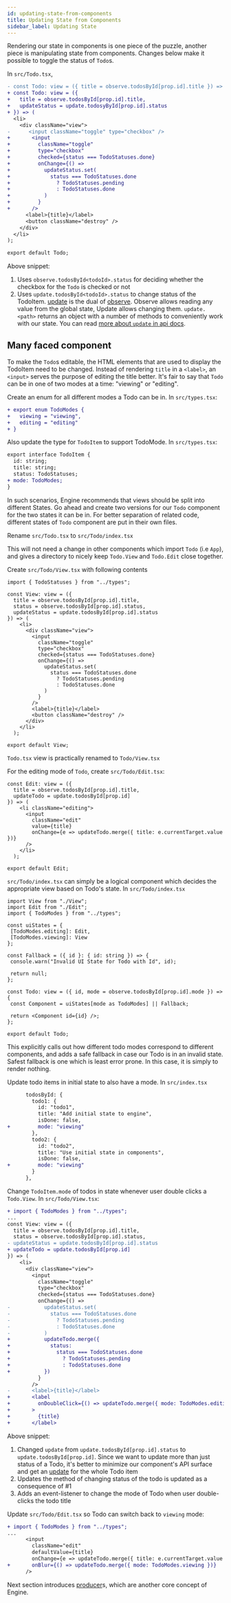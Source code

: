 ```yaml
---
id: updating-state-from-components
title: Updating State from Components
sidebar_label: Updating State
---
```


Rendering our state in components is one piece of the puzzle, another piece is
manipulating state from components. Changes below make it possible to toggle the
status of `Todo`s.

In `src/Todo.tsx`,

```diff
- const Todo: view = ({ title = observe.todosById[prop.id].title }) => (
+ const Todo: view = ({
+   title = observe.todosById[prop.id].title,
+   updateStatus = update.todosyById[prop.id].status
+ }) => (
  <li>
    <div className="view">
-      <input className="toggle" type="checkbox" />
+       <input
+         className="toggle"
+         type="checkbox"
+         checked={status === TodoStatuses.done}
+         onChange={() =>
+           updateStatus.set(
+             status === TodoStatuses.done
+               ? TodoStatuses.pending
+               : TodoStatuses.done
+           )
+         }
+       />
      <label>{title}</label>
      <button className="destroy" />
    </div>
  </li>
);

export default Todo;
```

Above snippet:
1. Uses `observe.todosById<todoId>.status` for deciding whether the checkbox for
   the `Todo` is checked or not
2. Uses `update.todosById<todoId>.status` to change status of the TodoItem.
   [update](/docs/api/update) is the dual of [observe](/docs/api/observe).
   Observe allows reading any value from the global state, Update allows
   changing them. `update.<path>` returns an object with a number of methods to
   conveniently work with our state. You can read [more about `update` in api
   docs](/docs/api/update).

## Many faced component

To make the `Todo`s editable, the HTML elements that are used to display the
TodoItem need to be changed. Instead of rendering `title` in a `<label>`, an
`<input>` serves the purpose of editing the title better. It's fair to say that
`Todo` can be in one of two modes at a time: "viewing" or "editing".

Create an enum for all different modes a Todo can be in. In `src/types.tsx`:

```diff
+ export enum TodoModes {
+   viewing = "viewing",
+   editing = "editing"
+ }
```

Also update the type for `TodoItem` to support TodoMode. In `src/types.tsx`:

```diff
export interface TodoItem {
  id: string;
  title: string;
  status: TodoStatuses;
+ mode: TodoModes;
}
```

In such scenarios, Engine recommends that views should be split into different
States. Go ahead and create two versions for our `Todo` component for the two
states it can be in. For better separation of related code, different states of
`Todo` component are put in their own files.

Rename `src/Todo.tsx` to `src/Todo/index.tsx`

This will not need a change in other components which import `Todo` (i.e `App`),
and gives a directory to nicely keep `Todo.View` and `Todo.Edit` close together.

Create `src/Todo/View.tsx` with following contents
```tsx
import { TodoStatuses } from "../types";

const View: view = ({
  title = observe.todosById[prop.id].title,
  status = observe.todosById[prop.id].status,
  updateStatus = update.todosById[prop.id].status
}) => (
    <li>
      <div className="view">
        <input
          className="toggle"
          type="checkbox"
          checked={status === TodoStatuses.done}
          onChange={() =>
            updateStatus.set(
              status === TodoStatuses.done
                ? TodoStatuses.pending
                : TodoStatuses.done
            )
          }
        />
        <label>{title}</label>
        <button className="destroy" />
      </div>
    </li>
  );

export default View;
```

`Todo.tsx` view is practically renamed to `Todo/View.tsx`

For the editing mode of `Todo`, create `src/Todo/Edit.tsx`:
```tsx
const Edit: view = ({
  title = observe.todosById[prop.id].title,
  updateTodo = update.todosById[prop.id]
}) => (
    <li className="editing">
      <input
        className="edit"
        value={title}
        onChange={e => updateTodo.merge({ title: e.currentTarget.value })}
      />
    </li>
  );

export default Edit;
```

`src/Todo/index.tsx` can simply be a logical component which decides the
appropriate view based on Todo's state. In `src/Todo/index.tsx`

 ```tsx
import View from "./View";
import Edit from "./Edit";
import { TodoModes } from "../types";

const uiStates = {
  [TodoModes.editing]: Edit,
  [TodoModes.viewing]: View
};

const Fallback = ({ id }: { id: string }) => {
  console.warn("Invalid UI State for Todo with Id", id);

  return null;
};

const Todo: view = ({ id, mode = observe.todosById[prop.id].mode }) => {
  const Component = uiStates[mode as TodoModes] || Fallback;

  return <Component id={id} />;
};

export default Todo;
```

This explicitly calls out how different todo modes correspond to different
components, and adds a safe fallback in case our Todo is in an invalid state.
Safest fallback is one which is least error prone. In this case, it is simply to
render nothing.

Update todo items in initial state to also have a mode. In `src/index.tsx`

```diff
      todosById: {
        todo1: {
          id: "todo1",
          title: "Add initial state to engine",
          isDone: false,
+         mode: "viewing"
        },
        todo2: {
          id: "todo2",
          title: "Use initial state in components",
          isDone: false,
+         mode: "viewing"
        }
      },
```

Change `TodoItem.mode` of todos in state whenever user double clicks a
`Todo.View`. In `src/Todo/View.tsx`:

```diff
+ import { TodoModes } from "../types";
...
const View: view = ({
  title = observe.todosById[prop.id].title,
  status = observe.todosById[prop.id].status,
- updateStatus = update.todosById[prop.id].status
+ updateTodo = update.todosById[prop.id]
}) => (
    <li>
      <div className="view">
        <input
          className="toggle"
          type="checkbox"
          checked={status === TodoStatuses.done}
          onChange={() =>
-           updateStatus.set(
-             status === TodoStatuses.done
-               ? TodoStatuses.pending
-               : TodoStatuses.done
-           )
+           updateTodo.merge({
+             status:
+               status === TodoStatuses.done
+                 ? TodoStatuses.pending
+                 : TodoStatuses.done
+           })
          }
        />
-       <label>{title}</label>
+       <label
+         onDoubleClick={() => updateTodo.merge({ mode: TodoModes.editing })}
+       >
+         {title}
+       </label>
```

Above snippet:
1. Changed `update` from `update.todosById[prop.id].status` to
   `update.todosById[prop.id]`. Since we want to update more than just status of
   a Todo, it's better to minimize our component's API surface and get an
   [update](/docs/api/update) for the whole Todo item
2. Updates the method of changing status of the todo is updated as a consequence of #1
3. Adds an event-listener to change the mode of Todo when user double-clicks
   the todo title

Update `src/Todo/Edit.tsx` so Todo can switch back to `viewing` mode:

```diff
+ import { TodoModes } from "../types";
...
      <input
        className="edit"
        defaultValue={title}
        onChange={e => updateTodo.merge({ title: e.currentTarget.value })}
+       onBlur={() => updateTodo.merge({ mode: TodoModes.viewing })}
      />
```

Next section introduces [producer](/docs/api/producer)s, which are another core
concept of Engine.
